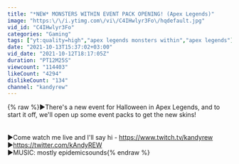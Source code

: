 ```yaml
---
title: "*NEW* MONSTERS WITHIN EVENT PACK OPENING! (Apex Legends)"
image: "https:\/\/i.ytimg.com\/vi\/C4IHwlyr3Fo\/hqdefault.jpg"
vid_id: "C4IHwlyr3Fo"
categories: "Gaming"
tags: ["yt:quality=high","apex legends monsters within","apex legends"]
date: "2021-10-13T15:37:02+03:00"
vid_date: "2021-10-12T18:17:05Z"
duration: "PT12M25S"
viewcount: "114403"
likeCount: "4294"
dislikeCount: "134"
channel: "kandyrew"
---
```

{% raw %}►There's a new event for Halloween in Apex Legends, and to start it off, we'll open up some event packs to get the new skins!<br /><br /><br />►Come watch me live and I'll say hi - <a rel="nofollow" target="blank" href="https://www.twitch.tv/kandyrew">https://www.twitch.tv/kandyrew</a><br />►<a rel="nofollow" target="blank" href="https://twitter.com/kAndyREW">https://twitter.com/kAndyREW</a><br />►MUSIC: mostly epidemicsounds{% endraw %}
